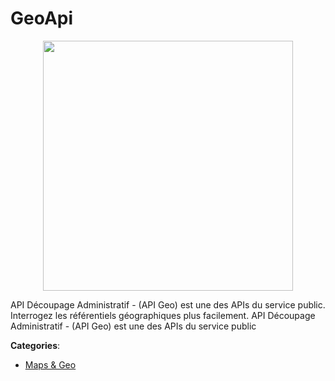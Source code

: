 # GeoApi
<p align="center">
    <img width="400" src="https://raw.githubusercontent.com/apis-list/apis-list/apis/geoapi/logo_256x256.png" />
</p>

API Découpage Administratif - (API Geo) est une des APIs du service public.  Interrogez les référentiels géographiques plus facilement. API Découpage Administratif - (API Geo) est une des APIs du service public



**Categories**:

- [Maps & Geo](https://github.com/apis-list/apis-list#maps-and-geo)



